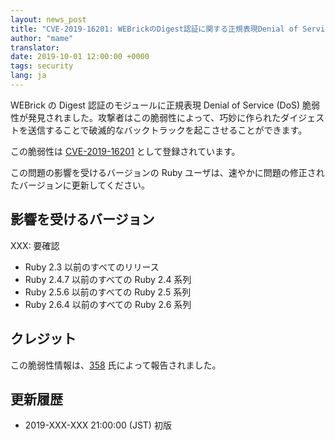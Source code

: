 ```yaml
---
layout: news_post
title: "CVE-2019-16201: WEBrickのDigest認証に関する正規表現Denial of Serviceの脆弱性"
author: "mame"
translator:
date: 2019-10-01 12:00:00 +0000
tags: security
lang: ja
---
```


WEBrick の Digest 認証のモジュールに正規表現 Denial of Service (DoS) 脆弱性が発見されました。攻撃者はこの脆弱性によって、巧妙に作られたダイジェストを送信することで破滅的なバックトラックを起こさせることができます。

この脆弱性は [CVE-2019-16201](https://cve.mitre.org/cgi-bin/cvename.cgi?name=CVE-2019-16201) として登録されています。

この問題の影響を受けるバージョンの Ruby ユーザは、速やかに問題の修正されたバージョンに更新してください。

## 影響を受けるバージョン

XXX: 要確認
* Ruby 2.3 以前のすべてのリリース
* Ruby 2.4.7 以前のすべての Ruby 2.4 系列
* Ruby 2.5.6 以前のすべての Ruby 2.5 系列
* Ruby 2.6.4 以前のすべての Ruby 2.6 系列

## クレジット

この脆弱性情報は、[358](https://hackerone.com/358) 氏によって報告されました。

## 更新履歴

* 2019-XXX-XXX 21:00:00 (JST) 初版
